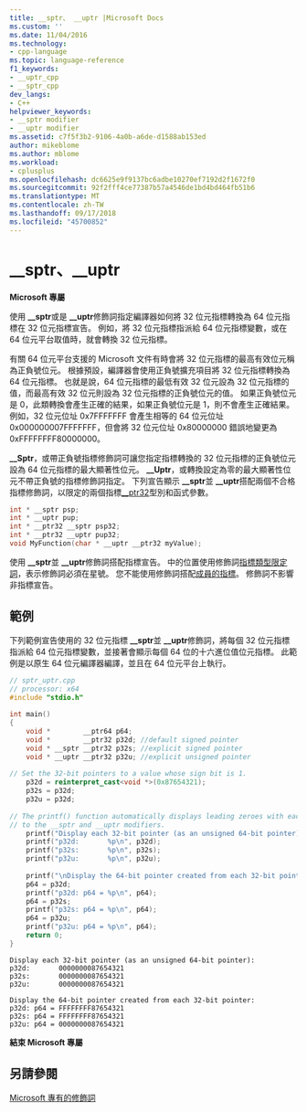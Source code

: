 ```yaml
---
title: __sptr、 __uptr |Microsoft Docs
ms.custom: ''
ms.date: 11/04/2016
ms.technology:
- cpp-language
ms.topic: language-reference
f1_keywords:
- __uptr_cpp
- __sptr_cpp
dev_langs:
- C++
helpviewer_keywords:
- __sptr modifier
- __uptr modifier
ms.assetid: c7f5f3b2-9106-4a0b-a6de-d1588ab153ed
author: mikeblome
ms.author: mblome
ms.workload:
- cplusplus
ms.openlocfilehash: dc6625e9f9137bc6adbe10270ef7192d2f1672f0
ms.sourcegitcommit: 92f2fff4ce77387b57a4546de1bd4bd464fb51b6
ms.translationtype: MT
ms.contentlocale: zh-TW
ms.lasthandoff: 09/17/2018
ms.locfileid: "45700852"
---
```

# <a name="sptr-uptr"></a>__sptr、__uptr
**Microsoft 專屬**

 使用 **__sptr**或是 **__uptr**修飾詞指定編譯器如何將 32 位元指標轉換為 64 位元指標在 32 位元指標宣告。 例如，將 32 位元指標指派給 64 位元指標變數，或在 64 位元平台取值時，就會轉換 32 位元指標。  
  
 有關 64 位元平台支援的 Microsoft 文件有時會將 32 位元指標的最高有效位元稱為正負號位元。 根據預設，編譯器會使用正負號擴充項目將 32 位元指標轉換為 64 位元指標。 也就是說，64 位元指標的最低有效 32 位元設為 32 位元指標的值，而最高有效 32 位元則設為 32 位元指標的正負號位元的值。 如果正負號位元是 0，此類轉換會產生正確的結果，如果正負號位元是 1，則不會產生正確結果。 例如，32 位元位址 0x7FFFFFFF 會產生相等的 64 位元位址 0x000000007FFFFFFF，但會將 32 位元位址 0x80000000 錯誤地變更為 0xFFFFFFFF80000000。  
  
 **__Sptr**，或帶正負號指標修飾詞可讓您指定指標轉換的 32 位元指標的正負號位元設為 64 位元指標的最大顯著性位元。 **__Uptr**，或轉換設定為零的最大顯著性位元不帶正負號的指標修飾詞指定。 下列宣告顯示 **__sptr**並 **__uptr**搭配兩個不合格指標修飾詞，以限定的兩個指標[__ptr32](../cpp/ptr32-ptr64.md)型別和函式參數。  
  
```cpp 
int * __sptr psp;  
int * __uptr pup;  
int * __ptr32 __sptr psp32;  
int * __ptr32 __uptr pup32;  
void MyFunction(char * __uptr __ptr32 myValue);  
```  
  
 使用 **__sptr**並 **__uptr**修飾詞搭配指標宣告。 中的位置使用修飾詞[指標類型限定詞](../c-language/pointer-declarations.md)，表示修飾詞必須在星號。 您不能使用修飾詞搭配[成員的指標](../cpp/pointers-to-members.md)。 修飾詞不影響非指標宣告。  
  
## <a name="example"></a>範例  
 下列範例宣告使用的 32 位元指標 **__sptr**並 **__uptr**修飾詞，將每個 32 位元指標指派給 64 位元指標變數，並接著會顯示每個 64 位的十六進位值位元指標。 此範例是以原生 64 位元編譯器編譯，並且在 64 位元平台上執行。  
  
```cpp  
// sptr_uptr.cpp  
// processor: x64  
#include "stdio.h"  
  
int main()  
{  
    void *        __ptr64 p64;  
    void *        __ptr32 p32d; //default signed pointer  
    void * __sptr __ptr32 p32s; //explicit signed pointer  
    void * __uptr __ptr32 p32u; //explicit unsigned pointer  
  
// Set the 32-bit pointers to a value whose sign bit is 1.  
    p32d = reinterpret_cast<void *>(0x87654321);  
    p32s = p32d;  
    p32u = p32d;  
  
// The printf() function automatically displays leading zeroes with each 32-bit pointer. These are unrelated   
// to the __sptr and __uptr modifiers.   
    printf("Display each 32-bit pointer (as an unsigned 64-bit pointer):\n");  
    printf("p32d:       %p\n", p32d);   
    printf("p32s:       %p\n", p32s);  
    printf("p32u:       %p\n", p32u);  
  
    printf("\nDisplay the 64-bit pointer created from each 32-bit pointer:\n");  
    p64 = p32d;   
    printf("p32d: p64 = %p\n", p64);  
    p64 = p32s;  
    printf("p32s: p64 = %p\n", p64);  
    p64 = p32u;  
    printf("p32u: p64 = %p\n", p64);  
    return 0;  
}  
```  
  
```Output  
Display each 32-bit pointer (as an unsigned 64-bit pointer):  
p32d:       0000000087654321  
p32s:       0000000087654321  
p32u:       0000000087654321  
  
Display the 64-bit pointer created from each 32-bit pointer:  
p32d: p64 = FFFFFFFF87654321  
p32s: p64 = FFFFFFFF87654321  
p32u: p64 = 0000000087654321  
```  
  
**結束 Microsoft 專屬**  
  
## <a name="see-also"></a>另請參閱  
 [Microsoft 專有的修飾詞](../cpp/microsoft-specific-modifiers.md)
